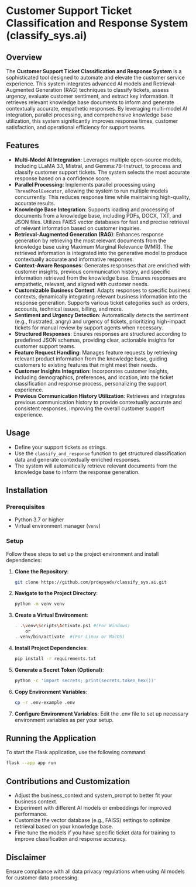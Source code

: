 # Customer Support Ticket Classification and Response System (classify_sys.ai)

## Overview

The **Customer Support Ticket Classification and Response System** is a sophisticated tool designed to automate and elevate the customer service experience. This system integrates advanced AI models and Retrieval-Augmented Generation (RAG) techniques to classify tickets, assess urgency, evaluate customer sentiment, and extract key information. It retrieves relevant knowledge base documents to inform and generate contextually accurate, empathetic responses. By leveraging multi-model AI integration, parallel processing, and comprehensive knowledge base utilization, this system significantly improves response times, customer satisfaction, and operational efficiency for support teams.

## Features

- **Multi-Model AI Integration**: Leverages multiple open-source models, including LLaMA 3.1, Mistral, and Gemma:7B-Instruct, to process and classify customer support tickets. The system selects the most accurate response based on a confidence score.
- **Parallel Processing**: Implements parallel processing using `ThreadPoolExecutor`, allowing the system to run multiple models concurrently. This reduces response time while maintaining high-quality, accurate results.
- **Knowledge Base Integration**: Supports loading and processing of documents from a knowledge base, including PDFs, DOCX, TXT, and JSON files. Utilizes FAISS vector databases for fast and precise retrieval of relevant information based on customer inquiries.
- **Retrieval-Augmented Generation (RAG)**: Enhances response generation by retrieving the most relevant documents from the knowledge base using Maximum Marginal Relevance (MMR). The retrieved information is integrated into the generative model to produce contextually accurate and informative responses.
- **Context-Aware Responses**: Generates responses that are enriched with customer insights, previous communication history, and specific information retrieved from the knowledge base. Ensures responses are empathetic, relevant, and aligned with customer needs.
- **Customizable Business Context**: Adapts responses to specific business contexts, dynamically integrating relevant business information into the response generation. Supports various ticket categories such as orders, accounts, technical issues, billing, and more.
- **Sentiment and Urgency Detection**: Automatically detects the sentiment (e.g., frustrated, angry) and urgency of tickets, prioritizing high-impact tickets for manual review by support agents when necessary.
- **Structured Responses**: Ensures responses are structured according to predefined JSON schemas, providing clear, actionable insights for customer support teams.
- **Feature Request Handling**: Manages feature requests by retrieving relevant product information from the knowledge base, guiding customers to existing features that might meet their needs.
- **Customer Insights Integration**: Incorporates customer insights, including demographics, preferences, and location, into the ticket classification and response process, personalizing the support experience.
- **Previous Communication History Utilization**: Retrieves and integrates previous communication history to provide contextually accurate and consistent responses, improving the overall customer support experience.

## Usage

- Define your support tickets as strings.
- Use the `classify_and_response` function to get structured classification data and generate contextually enriched responses.
- The system will automatically retrieve relevant documents from the knowledge base to inform the response generation.

## Installation

### Prerequisites

- Python 3.7 or higher
- Virtual environment manager (`venv`)

### Setup

Follow these steps to set up the project environment and install dependencies:

1. **Clone the Repository**:

    ```bash
   git clone https://github.com/prdepyadv/classify_sys.ai.git
   ```

2. **Navigate to the Project Directory**:

    ```bash
    python -m venv venv
    ```

3. **Create a Virtual Environment**:

    ```bash
    . .\venv\Scripts\Activate.ps1 #(For Windows)
        or
    . venv/bin/activate  #(For Linux or MacOS)
    ```

4. **Install Project Dependencies**:

    ```bash
    pip install -r requirements.txt
    ```

5. **Generate a Secret Token (Optional)**:

    ```bash
    python -c 'import secrets; print(secrets.token_hex())'
    ```

6. **Copy Environment Variables**:

    ```bash
    cp -r .env-example .env
    ```

7. **Configure Environment Variables**: Edit the .env file to set up necessary environment variables as per your setup.

## Running the Application

To start the Flask application, use the following command:

```bash
flask --app app run
```

## Contributions and Customization

- Adjust the business_context and system_prompt to better fit your business context.
- Experiment with different AI models or embeddings for improved performance.
- Customize the vector database (e.g., FAISS) settings to optimize retrieval based on your knowledge base.
- Fine-tune the models if you have specific ticket data for training to improve classification and response accuracy.

## Disclaimer

Ensure compliance with all data privacy regulations when using AI models for customer data processing.

